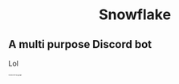 <center> <h1> Snowflake </h1> </center>

## A multi purpose Discord bot

<p color="blue">Lol</p> 


<p style="font-size:2px" color="pink">This will be the top.gg page</p
